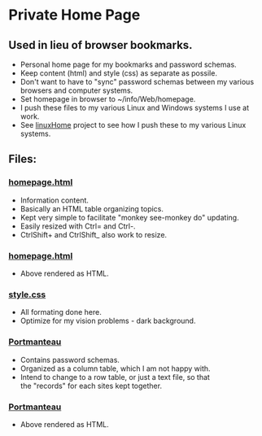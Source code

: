 # Private Home Page

## Used in lieu of browser bookmarks.

* Personal home page for my bookmarks and password schemas.
* Keep content (html) and style (css) as separate as possile.
* Don't want to have to "sync" password schemas between my various<br>
  browsers and computer systems.
* Set homepage in browser to ~/info/Web/homepage.
* I push these files to my various Linux and Windows systems I use at work.
* See [linuxHome](../linuxHome/) project to see how I push these to my
  various Linux systems.

## Files:
### [homepage.html](homepage.html)
* Information content.
* Basically an HTML table organizing topics.
* Kept very simple to facilitate "monkey see-monkey do" updating.
* Easily resized with Ctrl= and Ctrl-.
* CtrlShift+ and CtrlShift_ also work to resize.

### [homepage.html](http://htmlpreview.github.com/?https://github.com/grscheller/scheller-linux-archive/blob/master/linux/Web/homepage.html)
* Above rendered as HTML.

### [style.css](style.css)
* All formating done here.
* Optimize for my vision problems - dark background.

### [Portmanteau](Portmanteau.html)
* Contains password schemas.
* Organized as a column table, which I am not happy with.
* Intend to change to a row table, or just a text file, so that<br>
  the "records" for each sites kept together.

### [Portmanteau](http://htmlpreview.github.com/?https://github.com/grscheller/scheller-linux-archive/blob/master/linux/Web/Portmanteau.html)
* Above rendered as HTML.
